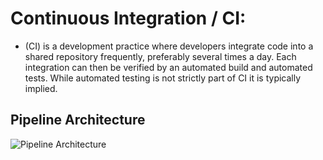 # Continuous Integration / CI:
 - (CI) is a development practice where developers integrate code into a shared repository frequently, preferably several times a day. Each integration can then be verified by an automated build and automated tests. While automated testing is not strictly part of CI it is typically implied.

## Pipeline Architecture

![Pipeline Architecture](https://media.discordapp.net/attachments/897079710918516767/975253014606643210/Pipeline_Architecture.jpg?width=625&height=468)



